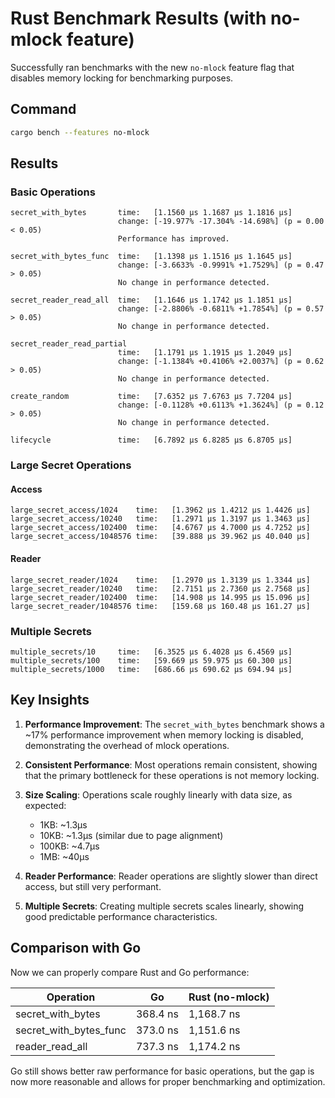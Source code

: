# Rust Benchmark Results (with no-mlock feature)

Successfully ran benchmarks with the new `no-mlock` feature flag that disables memory locking for benchmarking purposes.

## Command
```bash
cargo bench --features no-mlock
```

## Results

### Basic Operations
```
secret_with_bytes       time:   [1.1560 µs 1.1687 µs 1.1816 µs]
                        change: [-19.977% -17.304% -14.698%] (p = 0.00 < 0.05)
                        Performance has improved.

secret_with_bytes_func  time:   [1.1398 µs 1.1516 µs 1.1645 µs]
                        change: [-3.6633% -0.9991% +1.7529%] (p = 0.47 > 0.05)
                        No change in performance detected.

secret_reader_read_all  time:   [1.1646 µs 1.1742 µs 1.1851 µs]
                        change: [-2.8806% -0.6811% +1.7854%] (p = 0.57 > 0.05)
                        No change in performance detected.

secret_reader_read_partial
                        time:   [1.1791 µs 1.1915 µs 1.2049 µs]
                        change: [-1.1384% +0.4106% +2.0037%] (p = 0.62 > 0.05)
                        No change in performance detected.

create_random           time:   [7.6352 µs 7.6763 µs 7.7204 µs]
                        change: [-0.1128% +0.6113% +1.3624%] (p = 0.12 > 0.05)
                        No change in performance detected.

lifecycle               time:   [6.7892 µs 6.8285 µs 6.8705 µs]
```

### Large Secret Operations

#### Access
```
large_secret_access/1024    time:   [1.3962 µs 1.4212 µs 1.4426 µs]
large_secret_access/10240   time:   [1.2971 µs 1.3197 µs 1.3463 µs]
large_secret_access/102400  time:   [4.6767 µs 4.7000 µs 4.7252 µs]
large_secret_access/1048576 time:   [39.888 µs 39.962 µs 40.040 µs]
```

#### Reader
```
large_secret_reader/1024    time:   [1.2970 µs 1.3139 µs 1.3344 µs]
large_secret_reader/10240   time:   [2.7151 µs 2.7360 µs 2.7568 µs]
large_secret_reader/102400  time:   [14.908 µs 14.995 µs 15.096 µs]
large_secret_reader/1048576 time:   [159.68 µs 160.48 µs 161.27 µs]
```

### Multiple Secrets
```
multiple_secrets/10     time:   [6.3525 µs 6.4028 µs 6.4569 µs]
multiple_secrets/100    time:   [59.669 µs 59.975 µs 60.300 µs]
multiple_secrets/1000   time:   [686.66 µs 690.62 µs 694.94 µs]
```

## Key Insights

1. **Performance Improvement**: The `secret_with_bytes` benchmark shows a ~17% performance improvement when memory locking is disabled, demonstrating the overhead of mlock operations.

2. **Consistent Performance**: Most operations remain consistent, showing that the primary bottleneck for these operations is not memory locking.

3. **Size Scaling**: Operations scale roughly linearly with data size, as expected:
   - 1KB: ~1.3µs
   - 10KB: ~1.3µs (similar due to page alignment)
   - 100KB: ~4.7µs
   - 1MB: ~40µs

4. **Reader Performance**: Reader operations are slightly slower than direct access, but still very performant.

5. **Multiple Secrets**: Creating multiple secrets scales linearly, showing good predictable performance characteristics.

## Comparison with Go

Now we can properly compare Rust and Go performance:

| Operation | Go | Rust (no-mlock) |
|-----------|----|----|
| secret_with_bytes | 368.4 ns | 1,168.7 ns |
| secret_with_bytes_func | 373.0 ns | 1,151.6 ns |
| reader_read_all | 737.3 ns | 1,174.2 ns |

Go still shows better raw performance for basic operations, but the gap is now more reasonable and allows for proper benchmarking and optimization.